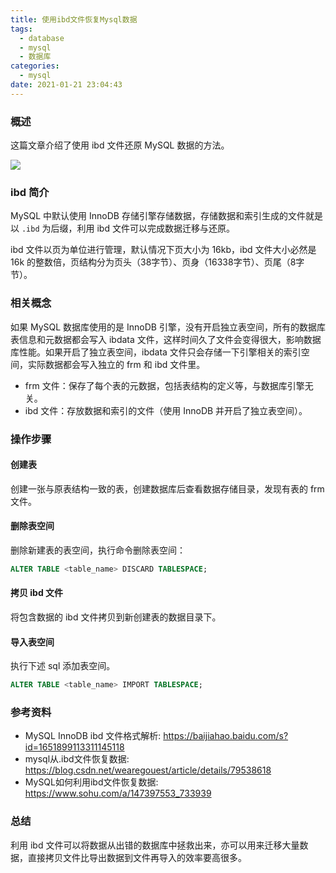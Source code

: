 ```yaml
---
title: 使用ibd文件恢复Mysql数据
tags:
  - database
  - mysql
  - 数据库
categories:
  - mysql
date: 2021-01-21 23:04:43
---
```


### 概述

这篇文章介绍了使用 ibd 文件还原 MySQL 数据的方法。

![](https://blog-images.qiniu.wqf31415.xyz/binary_data.jpg)

### ibd 简介

MySQL 中默认使用 InnoDB 存储引擎存储数据，存储数据和索引生成的文件就是以 `.ibd` 为后缀，利用 ibd 文件可以完成数据迁移与还原。

ibd 文件以页为单位进行管理，默认情况下页大小为 16kb，ibd 文件大小必然是 16k 的整数倍，页结构分为页头（38字节）、页身（16338字节）、页尾（8字节）。



<!-- more -->

### 相关概念

如果 MySQL 数据库使用的是 InnoDB 引擎，没有开启独立表空间，所有的数据库表信息和元数据都会写入 ibdata 文件，这样时间久了文件会变得很大，影响数据库性能。如果开启了独立表空间，ibdata 文件只会存储一下引擎相关的索引空间，实际数据都会写入独立的 frm 和 ibd 文件里。

- frm 文件：保存了每个表的元数据，包括表结构的定义等，与数据库引擎无关。
- ibd 文件：存放数据和索引的文件（使用 InnoDB 并开启了独立表空间）。



### 操作步骤

#### 创建表

创建一张与原表结构一致的表，创建数据库后查看数据存储目录，发现有表的 frm 文件。



#### 删除表空间

删除新建表的表空间，执行命令删除表空间：

```sql
ALTER TABLE <table_name> DISCARD TABLESPACE;
```



#### 拷贝 ibd 文件

将包含数据的 ibd 文件拷贝到新创建表的数据目录下。



#### 导入表空间

执行下述 sql 添加表空间。

```sql
ALTER TABLE <table_name> IMPORT TABLESPACE;
```



### 参考资料

- MySQL InnoDB ibd 文件格式解析: <https://baijiahao.baidu.com/s?id=1651899113311145118> 
- mysql从.ibd文件恢复数据: <https://blog.csdn.net/wearegouest/article/details/79538618> 
- MySQL如何利用ibd文件恢复数据: <https://www.sohu.com/a/147397553_733939> 



### 总结

利用 ibd 文件可以将数据从出错的数据库中拯救出来，亦可以用来迁移大量数据，直接拷贝文件比导出数据到文件再导入的效率要高很多。